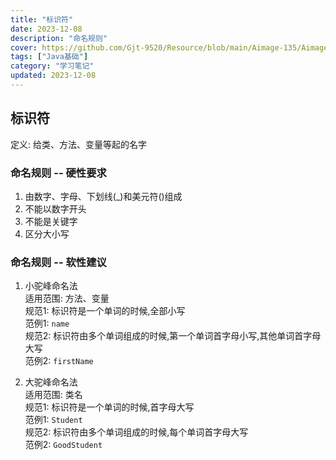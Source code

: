 ```yaml
---
title: "标识符"
date: 2023-12-08
description: "命名规则"
cover: https://github.com/Gjt-9520/Resource/blob/main/Aimage-135/Aimage5.jpg?raw=true
tags: ["Java基础"]
category: "学习笔记"
updated: 2023-12-08
---
```


## 标识符

定义: 给类、方法、变量等起的名字

### 命名规则 -- 硬性要求

1. 由数字、字母、下划线(_)和美元符()组成
2. 不能以数字开头
3. 不能是关键字
4. 区分大小写

### 命名规则 -- 软性建议

1. 小驼峰命名法  
适用范围: 方法、变量  
规范1: 标识符是一个单词的时候,全部小写  
范例1: `name`  
规范2: 标识符由多个单词组成的时候,第一个单词首字母小写,其他单词首字母大写  
范例2: `firstName`

2. 大驼峰命名法  
适用范围: 类名  
规范1: 标识符是一个单词的时候,首字母大写  
范例1: `Student`  
规范2: 标识符由多个单词组成的时候,每个单词首字母大写  
范例2: `GoodStudent`  